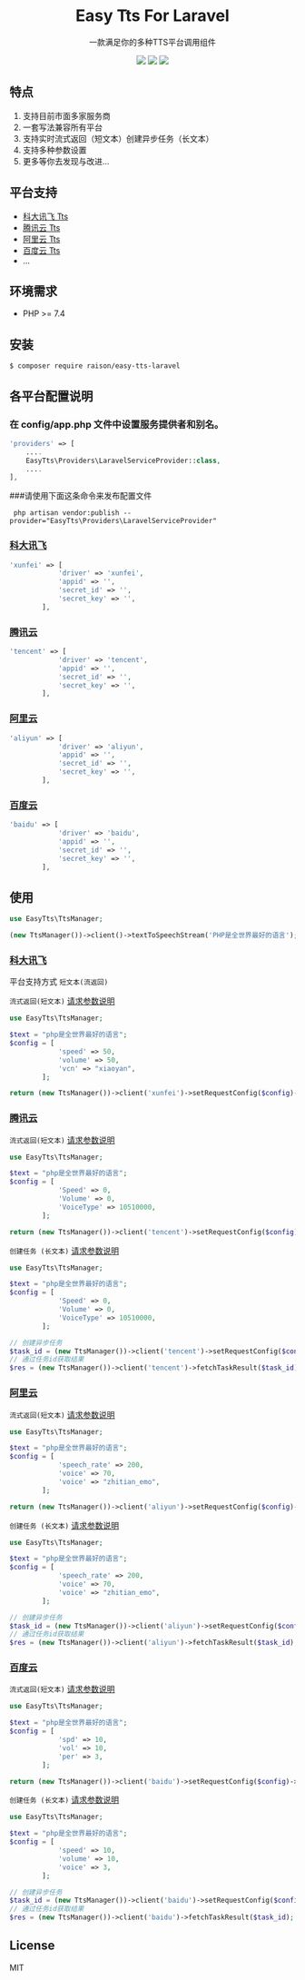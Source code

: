 <h1 align="center">Easy Tts For Laravel</h1>

<p align="center"> 一款满足你的多种TTS平台调用组件</p>
<p align="center">
<a href="https://packagist.org/packages/raison/easy-tts-laravel"><img src="http://poser.pugx.org/raison/easy-tts-laravel/downloads"></a>
<a href="https://packagist.org/packages/raison/easy-tts-laravel"><img src="http://poser.pugx.org/raison/easy-tts-laravel/license"></a>
<a href="https://packagist.org/packages/raison/easy-tts-laravel"><img src="http://poser.pugx.org/raison/easy-tts-laravel/require/php"></a>
</p>


## 特点

1. 支持目前市面多家服务商
1. 一套写法兼容所有平台
1. 支持实时流式返回（短文本）创建异步任务（长文本）
1. 支持多种参数设置
1. 更多等你去发现与改进...

## 平台支持

- [科大讯飞 Tts](https://www.xfyun.cn/services/online_tts)
- [腾讯云 Tts](https://cloud.tencent.com/product/tts)
- [阿里云 Tts](https://ai.aliyun.com/nls/tts)
- [百度云 Tts](https://ai.baidu.com/tech/speech)
- ...

## 环境需求

- PHP >= 7.4

## 安装

```shell
$ composer require raison/easy-tts-laravel
```

## 各平台配置说明

### 在 config/app.php 文件中设置服务提供者和别名。

```php
'providers' => [
    ....
    EasyTts\Providers\LaravelServiceProvider::class,
    ....
],
```
###请使用下面这条命令来发布配置文件

```shell
 php artisan vendor:publish --provider="EasyTts\Providers\LaravelServiceProvider"
```

### [科大讯飞](https://www.xfyun.cn/services/online_tts)

```php
'xunfei' => [
            'driver' => 'xunfei',
            'appid' => '',
            'secret_id' => '',
            'secret_key' => '',
        ],
```

### [腾讯云](https://cloud.tencent.com/product/tts)

```php
'tencent' => [
            'driver' => 'tencent',
            'appid' => '',
            'secret_id' => '',
            'secret_key' => '',
        ],
```

### [阿里云](https://ai.aliyun.com/nls/tts)

```php
'aliyun' => [
            'driver' => 'aliyun',
            'appid' => '',
            'secret_id' => '',
            'secret_key' => '',
        ],
```

### [百度云](https://ai.baidu.com/tech/speech)

```php
'baidu' => [
            'driver' => 'baidu',
            'appid' => '',
            'secret_id' => '',
            'secret_key' => '',
        ],
```


## 使用

```php
use EasyTts\TtsManager;

(new TtsManager())->client()->textToSpeechStream('PHP是全世界最好的语言');
```

### [科大讯飞](https://www.xfyun.cn/services/online_tts)

平台支持方式 `短文本(流返回)` 


`流式返回(短文本)`  [请求参数说明](https://www.xfyun.cn/services/online_tts)
```php
use EasyTts\TtsManager;

$text = "php是全世界最好的语言";
$config = [
            'speed' => 50,
            'volume' => 50,
            'vcn' => "xiaoyan",
        ];

return (new TtsManager())->client('xunfei')->setRequestConfig($config)->textToSpeechStream($text);
```

### [腾讯云](https://cloud.tencent.com/product/tts)

`流式返回(短文本)`  [请求参数说明](https://cloud.tencent.com/document/product/1073/57373)

```php
use EasyTts\TtsManager;

$text = "php是全世界最好的语言";
$config = [
            'Speed' => 0,
            'Volume' => 0,
            'VoiceType' => 10510000,
        ];

return (new TtsManager())->client('tencent')->setRequestConfig($config)->textToSpeechStream($text);
```

`创建任务 (长文本)`  [请求参数说明](https://cloud.tencent.com/document/product/1073/57373)

```php
use EasyTts\TtsManager;

$text = "php是全世界最好的语言";
$config = [
            'Speed' => 0,
            'Volume' => 0,
            'VoiceType' => 10510000,
        ];

// 创建异步任务
$task_id = (new TtsManager())->client('tencent')->setRequestConfig($config)->createTask($text);
// 通过任务id获取结果
$res = (new TtsManager())->client('tencent')->fetchTaskResult($task_id);
```

### [阿里云](https://ai.aliyun.com/nls/tts)

`流式返回(短文本)`  [请求参数说明](https://help.aliyun.com/document_detail/429509.html#sectiondiv-h8d-iax-ofm)

```php
use EasyTts\TtsManager;

$text = "php是全世界最好的语言";
$config = [
            'speech_rate' => 200,
            'voice' => 70,
            'voice' => "zhitian_emo",
        ];

return (new TtsManager())->client('aliyun')->setRequestConfig($config)->textToSpeechStream($text);
```

`创建任务 (长文本)`  [请求参数说明](https://help.aliyun.com/document_detail/130509.html#section-r1y-bhg-824)

```php
use EasyTts\TtsManager;

$text = "php是全世界最好的语言";
$config = [
            'speech_rate' => 200,
            'voice' => 70,
            'voice' => "zhitian_emo",
        ];

// 创建异步任务
$task_id = (new TtsManager())->client('aliyun')->setRequestConfig($config)->createTask($text);
// 通过任务id获取结果
$res = (new TtsManager())->client('aliyun')->fetchTaskResult($task_id);
```

### [百度云](https://ai.baidu.com/tech/speech)

`流式返回(短文本)`  [请求参数说明](https://ai.baidu.com/ai-doc/SPEECH/Qk38y8lrl)

```php
use EasyTts\TtsManager;

$text = "php是全世界最好的语言";
$config = [
            'spd' => 10,
            'vol' => 10,
            'per' => 3,
        ];

return (new TtsManager())->client('baidu')->setRequestConfig($config)->textToSpeechStream($text);
```

`创建任务 (长文本)`  [请求参数说明](https://ai.baidu.com/ai-doc/SPEECH/1ku59x8ey)

```php
use EasyTts\TtsManager;

$text = "php是全世界最好的语言";
$config = [
            'speed' => 10,
            'volume' => 10,
            'voice' => 3,
        ];

// 创建异步任务
$task_id = (new TtsManager())->client('baidu')->setRequestConfig($config)->createTask($text);
// 通过任务id获取结果
$res = (new TtsManager())->client('baidu')->fetchTaskResult($task_id);
```


## License

MIT